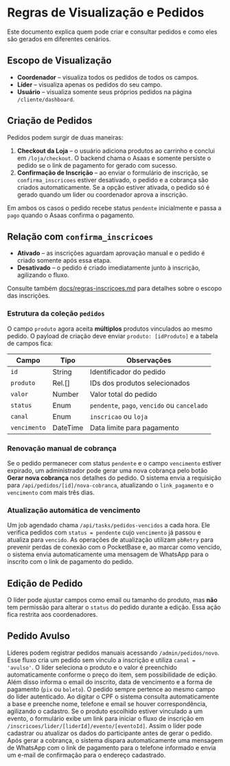 # Regras de Visualização e Pedidos

Este documento explica quem pode criar e consultar pedidos e como eles são gerados em diferentes cenários.

## Escopo de Visualização

- **Coordenador** – visualiza todos os pedidos de todos os campos.
- **Líder** – visualiza apenas os pedidos do seu campo.
- **Usuário** – visualiza somente seus próprios pedidos na página `/cliente/dashboard`.

## Criação de Pedidos

Pedidos podem surgir de duas maneiras:

1. **Checkout da Loja** – o usuário adiciona produtos ao carrinho e conclui em `/loja/checkout`. O backend chama o Asaas e somente persiste o pedido se o link de pagamento for gerado com sucesso.
2. **Confirmação de Inscrição** – ao enviar o formulário de inscrição, se `confirma_inscricoes` estiver desativado, o pedido e a cobrança são criados automaticamente. Se a opção estiver ativada, o pedido só é gerado quando um líder ou coordenador aprova a inscrição.

Em ambos os casos o pedido recebe status `pendente` inicialmente e passa a `pago` quando o Asaas confirma o pagamento.

## Relação com `confirma_inscricoes`

- **Ativado** – as inscrições aguardam aprovação manual e o pedido é criado somente após essa etapa.
- **Desativado** – o pedido é criado imediatamente junto à inscrição, agilizando o fluxo.

Consulte também [docs/regras-inscricoes.md](docs/regras-inscricoes.md) para detalhes sobre o escopo das inscrições.

### Estrutura da coleção `pedidos`

O campo `produto` agora aceita **múltiplos** produtos vinculados ao mesmo pedido. O payload de criação deve enviar `produto: [idProduto]` e a tabela de campos fica:

| Campo        | Tipo     | Observações                                  |
| ------------ | -------- | -------------------------------------------- |
| `id`         | String   | Identificador do pedido                      |
| `produto`    | Rel.[]   | IDs dos produtos selecionados                |
| `valor`      | Number   | Valor total do pedido                        |
| `status`     | Enum     | `pendente`, `pago`, `vencido` ou `cancelado` |
| `canal`      | Enum     | `inscricao` ou `loja`                        |
| `vencimento` | DateTime | Data limite para pagamento                   |

### Renovação manual de cobrança

Se o pedido permanecer com status `pendente` e o campo `vencimento` estiver expirado,
um administrador pode gerar uma nova cobrança pelo botão **Gerar nova cobrança**
nos detalhes do pedido. O sistema envia a requisição para `/api/pedidos/[id]/nova-cobranca`,
atualizando o `link_pagamento` e o `vencimento` com mais três dias.

### Atualização automática de vencimento

Um job agendado chama `/api/tasks/pedidos-vencidos` a cada hora.
Ele verifica pedidos com `status = pendente` cujo `vencimento` já
passou e atualiza para `vencido`.
As operações de atualização utilizam `pbRetry` para prevenir perdas de
conexão com o PocketBase e, ao marcar como vencido, o sistema envia
automaticamente uma mensagem de WhatsApp para o inscrito com o link de
pagamento do pedido.

## Edição de Pedido

O líder pode ajustar campos como email ou tamanho do produto, mas **não** tem
permissão para alterar o `status` do pedido durante a edição. Essa ação fica
restrita aos coordenadores.

## Pedido Avulso

Líderes podem registrar pedidos manuais acessando `/admin/pedidos/novo`.
Esse fluxo cria um pedido sem vínculo a inscrição e utiliza `canal = 'avulso'`.
O líder seleciona o produto e o valor é preenchido automaticamente conforme o
preço do item, sem possibilidade de edição. Além disso informa o email do
inscrito, data de vencimento e a forma de pagamento (`pix` ou `boleto`). O
pedido sempre pertence ao mesmo campo do líder autenticado. Ao digitar o CPF o
sistema consulta automaticamente a base e preenche nome, telefone e email se
houver correspondência, agilizando o cadastro.
Se o produto escolhido estiver vinculado a um evento, o formulário exibe um link
para iniciar o fluxo de inscrição em `/inscricoes/lider/[liderId]/evento/[eventoId]`.
Assim o líder pode cadastrar ou atualizar os dados do participante antes de gerar o pedido.
Após gerar a cobrança, o sistema dispara automaticamente uma mensagem de WhatsApp com o link de pagamento para o telefone informado e envia um e-mail de confirmação para o endereço cadastrado.
